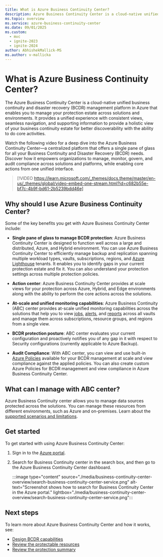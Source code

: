 ```yaml
---
title: What is Azure Business Continuity Center?
description: Azure Business Continuity Center is a cloud-native unified business continuity and disaster recovery (BCDR) management platform in Azure that enables you to manage your protection estate across solutions and environments.
ms.topic: overview
ms.service: azure-business-continuity-center
ms.date: 09/01/2025
ms.custom:
  - mvc
  - ignite-2023
  - ignite-2024
author: AbhishekMallick-MS
ms.author: v-mallicka
---
```

# What is Azure Business Continuity Center?
 
The Azure Business Continuity Center is a cloud-native unified business continuity and disaster recovery (BCDR) management platform in Azure that enables you to manage your protection estate across solutions and environments. It provides a unified experience with consistent views, seamless navigation, and supporting information to provide a holistic view of your business continuity estate for better discoverability with the ability to do core activities.

Watch the following video for a deep dive into the Azure Business Continuity Center—a centralized platform that offers a single pane of glass for all your Business Continuity and Disaster Recovery (BCDR) needs. Discover how it empowers organizations to manage, monitor, govern, and audit compliance across solutions and platforms, while enabling core actions from one unified interface. <br>

> [!VIDEO https://learn.microsoft.com/_themes/docs.theme/master/en-us/_themes/global/video-embed-one-stream.html?id=c682b55e-bf7c-4b9f-bd61-2b5239bdd46e]

## Why should I use Azure Business Continuity Center?

Some of the key benefits you get with Azure Business Continuity Center include:

- **Single pane of glass to manage BCDR protection**: Azure Business Continuity Center is designed to function well across a large and distributed, Azure, and Hybrid environment. You can use Azure Business Continuity Center to efficiently manage backup and replication spanning multiple workload types, vaults, subscriptions, regions, and [Azure Lighthouse](/azure/lighthouse/overview) tenants. It enables you to identify gaps in your current protection estate and fix it. You can also understand your protection settings across multiple protection policies.

- **Action center**: Azure Business Continuity Center provides at scale views for your protection across Azure, Hybrid, and Edge environments along with the ability to perform the core actions across the solutions. 

- **At-scale and unified monitoring capabilities**: Azure Business Continuity (ABC) center provides at-scale unified monitoring capabilities across the solutions that help you to view [jobs](tutorial-monitor-operate.md), [alerts](tutorial-monitor-alerts-metrics.md), and [reports](tutorial-reporting-for-data-insights.md) across all vaults and manage them across subscriptions, resource groups, and regions from a single view.

- **BCDR protection posture**: ABC center evaluates your current configuration and proactively notifies you of any gap in it with respect to Security configurations (currently applicable to Azure Backup). 

- **Audit Compliance**: With ABC center, you can view and use built-in [Azure  Policies](/azure/governance/policy/overview) available for your BCDR management at scale and view compliance against the applied policies. You can also create custom Azure Policies for BCDR management and view compliance in Azure Business Continuity Center.

## What can I manage with ABC center? 

Azure Business Continuity center allows you to manage data sources protected across the solutions. You can manage these resources from different environments, such as Azure and on-premises. Learn about the [supported scenarios and limitations](business-continuity-center-support-matrix.md).


## Get started



To get started with using Azure Business Continuity Center:

1. Sign in to the [Azure portal](https://portal.azure.com/).

1. Search for Business Continuity center in the search box, and then go to the Azure Business Continuity Center dashboard.

   :::image type="content" source="./media/business-continuity-center-overview/search-business-continuity-center-service.png" alt-text="Screenshot shows how to search for Business Continuity Center in the Azure portal." lightbox="./media/business-continuity-center-overview/search-business-continuity-center-service.png":::

## Next steps

To learn more about Azure Business Continuity Center and how it works, see:

- [Design BCDR capabilities](/azure/cloud-adoption-framework/ready/landing-zone/design-area/management-business-continuity-disaster-recovery)
- [Review the protectable resources](/azure/backup/backup-architecture)
- [Review the protection summary]()
